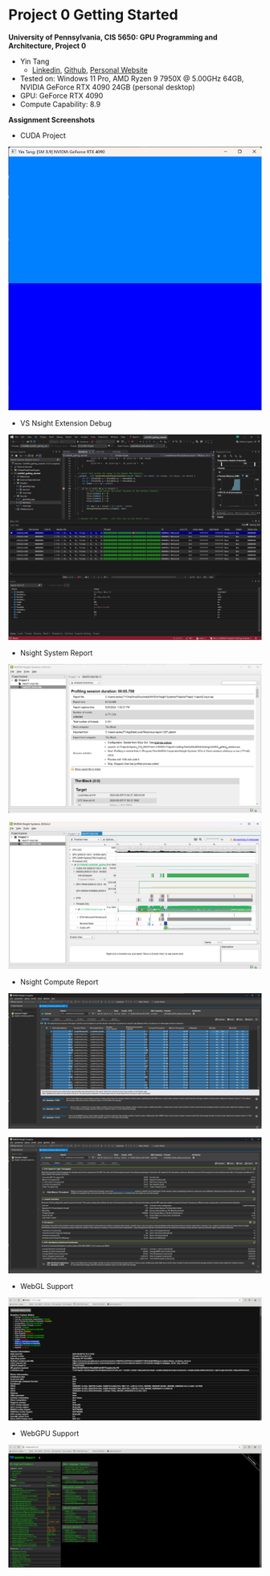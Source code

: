 Project 0 Getting Started
====================

**University of Pennsylvania, CIS 5650: GPU Programming and Architecture, Project 0**

* Yin Tang
  * [Linkedin](https://www.linkedin.com/in/yin-tang-jackeyty/), [Github](https://github.com/JackeyTY), [Personal Website](https://jackeytang.com/)
* Tested on: Windows 11 Pro, AMD Ryzen 9 7950X @ 5.00GHz 64GB, NVIDIA GeForce RTX 4090 24GB (personal desktop)
* GPU: GeForce RTX 4090
* Compute Capability: 8.9

**Assignment Screenshots**

* CUDA Project

![](images/cuda.png)

* VS Nsight Extension Debug

![](images/debug.png)

* Nsight System Report

![](images/nsight_system_1.png)

![](images/nsight_system_2.png)

* Nsight Compute Report

![](images/nsight_compute_1.png)

![](images/nsight_compute_2.png)

* WebGL Support

![](images/webgl.png)

* WebGPU Support

![](images/webgpu.png)
